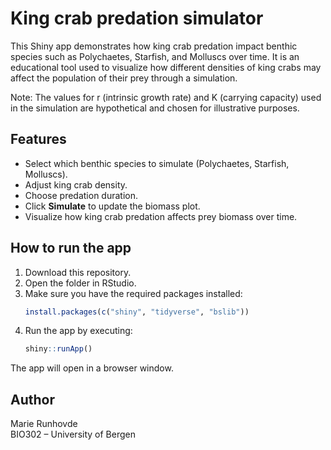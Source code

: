 
# King crab predation simulator

This Shiny app demonstrates how king crab predation impact benthic species such as Polychaetes, Starfish, and Molluscs over time. 
It is an educational tool used to visualize how different densities of king crabs may affect the population of their prey through a simulation. 

Note: The values for r (intrinsic growth rate) and K (carrying capacity) used in the simulation are hypothetical and chosen for illustrative purposes. 

## Features

- Select which benthic species to simulate (Polychaetes, Starfish, Molluscs).
- Adjust king crab density.
- Choose predation duration.
- Click **Simulate** to update the biomass plot.
- Visualize how king crab predation affects prey biomass over time.

## How to run the app

1. Download this repository.
2. Open the folder in RStudio.
3. Make sure you have the required packages installed:
   ```r
   install.packages(c("shiny", "tidyverse", "bslib"))
   ```
4. Run the app by executing:
   ```r
   shiny::runApp()
   ```

The app will open in a browser window.

## Author

Marie Runhovde  
BIO302 – University of Bergen  
